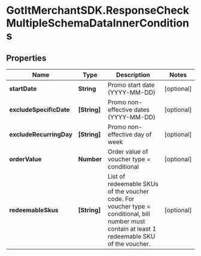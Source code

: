 # GotItMerchantSDK.ResponseCheckMultipleSchemaDataInnerConditions

## Properties

Name | Type | Description | Notes
------------ | ------------- | ------------- | -------------
**startDate** | **String** | Promo start date (YYYY-MM-DD) | [optional] 
**excludeSpecificDate** | **[String]** | Promo non-effective dates (YYYY-MM-DD) | [optional] 
**excludeRecurringDay** | **[String]** | Promo non-effective day of week | [optional] 
**orderValue** | **Number** | Order value of voucher type &#x3D; conditional | [optional] 
**redeemableSkus** | **[String]** | List of redeemable SKUs of the voucher code. For voucher type &#x3D; conditional, bill number must contain at least 1 redeemable SKU of the voucher. | [optional] 


